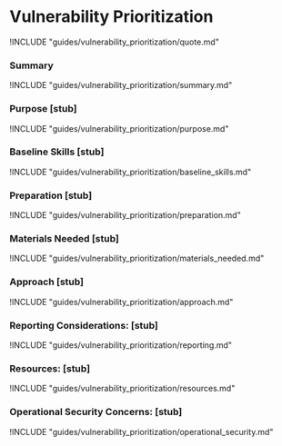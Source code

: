 # Vulnerability Prioritization

!INCLUDE "guides/vulnerability_prioritization/quote.md"

### Summary

!INCLUDE "guides/vulnerability_prioritization/summary.md"

### Purpose [stub]

!INCLUDE "guides/vulnerability_prioritization/purpose.md"

### Baseline Skills [stub]

!INCLUDE "guides/vulnerability_prioritization/baseline_skills.md"

### Preparation [stub]

!INCLUDE "guides/vulnerability_prioritization/preparation.md"

### Materials Needed [stub]

!INCLUDE "guides/vulnerability_prioritization/materials_needed.md"

### Approach [stub]

!INCLUDE "guides/vulnerability_prioritization/approach.md"

### Reporting Considerations: [stub]

!INCLUDE "guides/vulnerability_prioritization/reporting.md"

### Resources: [stub]

!INCLUDE "guides/vulnerability_prioritization/resources.md"

### Operational Security Concerns: [stub]

!INCLUDE "guides/vulnerability_prioritization/operational_security.md"
